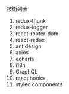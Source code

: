 技術列表

1. redux-thunk
2. redux-logger
3. react-router-dom
4. react-redux
5. ant design
6. axios
7. echarts
8. i18n
9. GraphQL
10. react hooks
11. styled components
